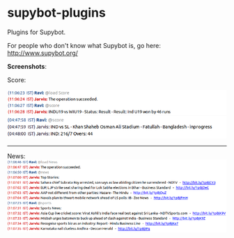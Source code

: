 supybot-plugins
===============

Plugins for Supybot.

For people who don't know what Supybot is, go here: http://www.supybot.org/


**Screenshots**:

Score:

![alt text](Score.png "Score1")
![alt text](score1.png "Score2")

******

News: 
![alt text](news.png "News1")
